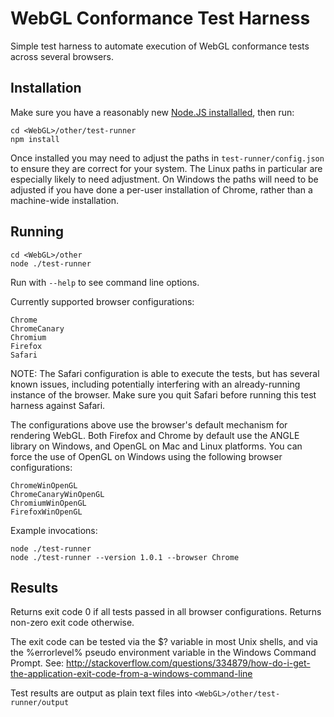 WebGL Conformance Test Harness
==============================

Simple test harness to automate execution of WebGL conformance tests across
several browsers.

Installation
------------

Make sure you have a reasonably new [Node.JS installalled](http://nodejs.org/),
then run:

    cd <WebGL>/other/test-runner
    npm install

Once installed you may need to adjust the paths in
`test-runner/config.json` to ensure they are correct for your system. The
Linux paths in particular are especially likely to need adjustment. On
Windows the paths will need to be adjusted if you have done a per-user
installation of Chrome, rather than a machine-wide installation.

Running
-------

    cd <WebGL>/other
    node ./test-runner

Run with `--help` to see command line options.

Currently supported browser configurations:

    Chrome
    ChromeCanary
    Chromium
    Firefox
    Safari

NOTE: The Safari configuration is able to execute the tests, but has
several known issues, including potentially interfering with an
already-running instance of the browser. Make sure you quit Safari before
running this test harness against Safari.

The configurations above use the browser's default mechanism for rendering
WebGL. Both Firefox and Chrome by default use the ANGLE library on Windows, and
OpenGL on Mac and Linux platforms. You can force the use of OpenGL on Windows
using the following browser configurations:

    ChromeWinOpenGL
    ChromeCanaryWinOpenGL
    ChromiumWinOpenGL
    FirefoxWinOpenGL

Example invocations:

    node ./test-runner
    node ./test-runner --version 1.0.1 --browser Chrome

Results
-------

Returns exit code 0 if all tests passed in all browser configurations.
Returns non-zero exit code otherwise.

The exit code can be tested via the $? variable in most Unix shells, and
via the %errorlevel% pseudo environment variable in the Windows Command
Prompt. See:
http://stackoverflow.com/questions/334879/how-do-i-get-the-application-exit-code-from-a-windows-command-line

Test results are output as plain text files into 
`<WebGL>/other/test-runner/output`
